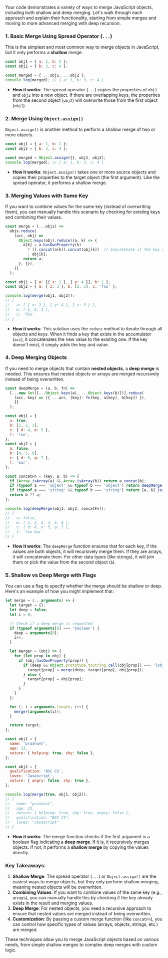 Your code demonstrates a variety of ways to merge JavaScript objects, including both shallow and deep merging. Let's walk through each approach and explain their functionality, starting from simple merges and moving to more advanced merging with deep recursion.

### 1. **Basic Merge Using Spread Operator (`...`)**
This is the simplest and most common way to merge objects in JavaScript, but it only performs a **shallow** merge.

```javascript
const obj1 = { a: 1, b: 2 };
const obj2 = { b: 3, c: 4 };

const merged = { ...obj1, ...obj2 };
console.log(merged); // { a: 1, b: 3, c: 4 }
```

- **How it works**: The spread operator (`...`) copies the properties of `obj1` and `obj2` into a new object. If there are overlapping keys, the properties from the second object (`obj2`) will overwrite those from the first object (`obj1`).

### 2. **Merge Using `Object.assign()`**
`Object.assign()` is another method to perform a shallow merge of two or more objects.

```javascript
const obj1 = { a: 1, b: 2 };
const obj2 = { b: 3, c: 4 };

const merged = Object.assign({}, obj1, obj2);
console.log(merged); // { a: 1, b: 3, c: 4 }
```

- **How it works**: `Object.assign()` takes one or more source objects and copies their properties to the target object (the first argument). Like the spread operator, it performs a shallow merge.

### 3. **Merging Values with Same Key**
If you want to combine values for the same key (instead of overwriting them), you can manually handle this scenario by checking for existing keys and combining their values.

```javascript
const merge = (...objs) =>
  objs.reduce(
    (acc, obj) =>
      Object.keys(obj).reduce((a, k) => {
        a[k] = a.hasOwnProperty(k)
          ? [].concat(a[k]).concat(obj[k])  // Concatenate if the key already exists
          : obj[k];
        return a;
      }, {}),
    {}
  );

const obj1 = { a: [{ x: 2 }, { y: 4 }], b: 1 };
const obj2 = { a: { z: 3 }, b: [2, 3], c: 'foo' };

console.log(merge(obj1, obj2));
// {
//   a: [ { x: 2 }, { y: 4 }, { z: 3 } ],
//   b: [ 1, 2, 3 ],
//   c: 'foo'
// }
```

- **How it works**: This solution uses the `reduce` method to iterate through all objects and keys. When it finds a key that exists in the accumulator (`acc`), it concatenates the new value to the existing one. If the key doesn't exist, it simply adds the key and value.

### 4. **Deep Merging Objects**
If you need to merge objects that contain **nested objects**, a **deep merge** is needed. This ensures that nested objects or arrays are merged recursively instead of being overwritten.

```javascript
const deepMerge = (a, b, fn) =>
  [...new Set([...Object.keys(a), ...Object.keys(b)])].reduce(
    (acc, key) => ({ ...acc, [key]: fn(key, a[key], b[key]) }),
    {}
  );

const obj1 = {
  a: true,
  b: [1, 2, 3],
  c: { d: 4, e: 5 },
  f: 'foo',
};
const obj2 = {
  a: false,
  b: [4, 5, 6],
  c: { d: 6, g: 7 },
  f: 'bar',
};

const concatFn = (key, a, b) => {
  if (Array.isArray(a) && Array.isArray(b)) return a.concat(b);
  if (typeof a === 'object' && typeof b === 'object') return deepMerge(a, b, concatFn);
  if (typeof a === 'string' && typeof b === 'string') return [a, b].join(' ');
  return b ?? a;
};

console.log(deepMerge(obj1, obj2, concatFn));
// {
//   a: false,
//   b: [ 1, 2, 3, 4, 5, 6 ],
//   c: { d: 6, e: 5, g: 7 },
//   f: 'foo bar'
// }
```

- **How it works**: The `deepMerge` function ensures that for each key, if the values are both objects, it will recursively merge them. If they are arrays, it will concatenate them. For other data types (like strings), it will join them or pick the value from the second object (`b`).

### 5. **Shallow vs Deep Merge with Flags**
You can use a flag to specify whether the merge should be shallow or deep. Here's an example of how you might implement that:

```javascript
let merge = (...arguments) => {
  let target = {};
  let deep = false;
  let i = 0;

  // Check if a deep merge is requested
  if (typeof arguments[0] === 'boolean') {
    deep = arguments[0];
    i++;
  }

  let merger = (obj) => {
    for (let prop in obj) {
      if (obj.hasOwnProperty(prop)) {
        if (deep && Object.prototype.toString.call(obj[prop]) === '[object Object]') {
          target[prop] = merge(deep, target[prop], obj[prop]);
        } else {
          target[prop] = obj[prop];
        }
      }
    }
  };

  for (; i < arguments.length; i++) {
    merger(arguments[i]);
  }

  return target;
};

const obj1 = {
  name: 'prashant',
  age: 23,
  nature: { helping: true, shy: false },
};

const obj2 = {
  qualification: 'BSC CS',
  loves: 'Javascript',
  nature: { angry: false, shy: true },
};

console.log(merge(true, obj1, obj2));
// {
//   name: "prashant",
//   age: 23,
//   nature: { helping: true, shy: true, angry: false },
//   qualification: "BSC CS",
//   loves: "Javascript"
// }
```

- **How it works**: The merge function checks if the first argument is a boolean flag indicating a **deep merge**. If it is, it recursively merges objects. If not, it performs a **shallow merge** by copying the values directly.

### Key Takeaways:
1. **Shallow Merge**: The spread operator (`...`) or `Object.assign()` are the easiest ways to merge objects, but they only perform shallow merging, meaning nested objects will be overwritten.
2. **Combining Values**: If you want to combine values of the same key (e.g., arrays), you can manually handle this by checking if the key already exists in the result and merging values.
3. **Deep Merge**: For nested objects, you need a recursive approach to ensure that nested values are merged instead of being overwritten.
4. **Customization**: By passing a custom merge function (like `concatFn`), you can control how specific types of values (arrays, objects, strings, etc.) are merged.

These techniques allow you to merge JavaScript objects based on various needs, from simple shallow merges to complex deep merges with custom logic.